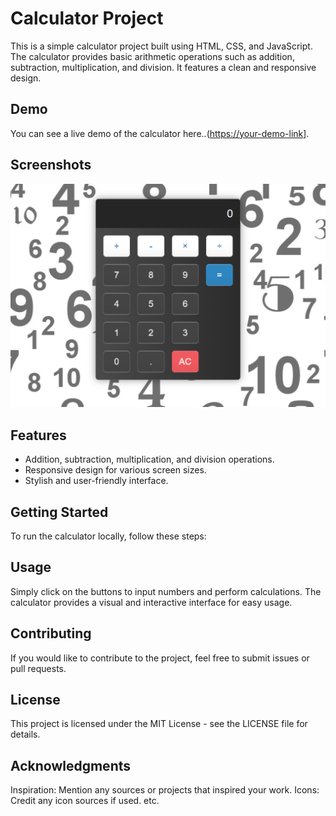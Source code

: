 # Calculator Project

This is a simple calculator project built using HTML, CSS, and JavaScript. The calculator provides basic arithmetic operations such as addition, subtraction, multiplication, and division. It features a clean and responsive design.

## Demo

You can see a live demo of the calculator here..([https://your-demo-link](https://moyasser1.github.io/Calculator-js/)].

## Screenshots

![Calculator Screenshot](/screenshot.png)

## Features

- Addition, subtraction, multiplication, and division operations.
- Responsive design for various screen sizes.
- Stylish and user-friendly interface.

## Getting Started

To run the calculator locally, follow these steps:

## Usage
Simply click on the buttons to input numbers and perform calculations. The calculator provides a visual and interactive interface for easy usage.

## Contributing
If you would like to contribute to the project, feel free to submit issues or pull requests.

## License
This project is licensed under the MIT License - see the LICENSE file for details.

## Acknowledgments
Inspiration: Mention any sources or projects that inspired your work.
Icons: Credit any icon sources if used.
etc.
